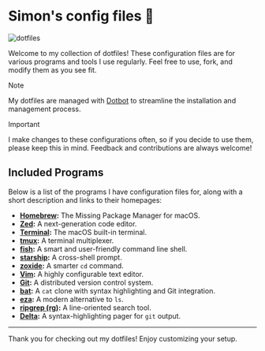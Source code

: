# Simon's config files 🚀

![dotfiles](https://socialify.git.ci/simono/dotfiles/image?custom_description=Simon%27s+config+files+%F0%9F%9A%80&description=1&font=Source+Code+Pro&language=1&name=1&owner=1&pattern=Plus&theme=Auto)

Welcome to my collection of dotfiles! These configuration files are for various programs and tools I use regularly. Feel free to use, fork, and modify them as you see fit.

> [!NOTE]
> My dotfiles are managed with [Dotbot](https://github.com/anishathalye/dotbot) to streamline the installation and management process.

> [!IMPORTANT]
> I make changes to these configurations often, so if you decide to use them, please keep this in mind. Feedback and contributions are always welcome!

## Included Programs

Below is a list of the programs I have configuration files for, along with a short description and links to their homepages:

- **[Homebrew](https://brew.sh/):** The Missing Package Manager for macOS.
- **[Zed](https://zed.dev/):** A next-generation code editor.
- **[Terminal](https://support.apple.com/guide/terminal/welcome/mac):** The macOS built-in terminal.
- **[tmux](https://github.com/tmux/tmux):** A terminal multiplexer.
- **[fish](https://fishshell.com):** A smart and user-friendly command line shell.
- **[starship](https://starship.rs/):** A cross-shell prompt.
- **[zoxide](https://github.com/ajeetdsouza/zoxide):** A smarter `cd` command.
- **[Vim](https://www.vim.org/):** A highly configurable text editor.
- **[Git](https://git-scm.com):** A distributed version control system.
- **[bat](https://github.com/sharkdp/bat):** A `cat` clone with syntax highlighting and Git integration.
- **[eza](https://github.com/eza-community/eza):** A modern alternative to `ls`.
- **[ripgrep (rg)](https://github.com/BurntSushi/ripgrep):** A line-oriented search tool.
- **[Delta](https://github.com/BurntSushi/ripgrep):** A syntax-highlighting pager for `git` output.

---

Thank you for checking out my dotfiles! Enjoy customizing your setup.
